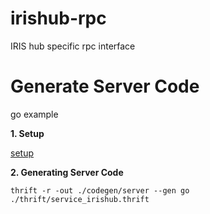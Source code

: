 # irishub-rpc
IRIS hub specific rpc interface

# Generate Server Code

go example

**1. Setup**

[setup](http://thrift-tutorial.readthedocs.io/en/latest/installation.html)

**2. Generating Server Code**

```
thrift -r -out ./codegen/server --gen go ./thrift/service_irishub.thrift 
```
